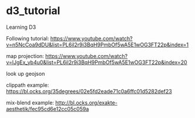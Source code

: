 # d3_tutorial
Learning D3

Following tutorial: https://www.youtube.com/watch?v=n5NcCoa9dDU&list=PL6il2r9i3BqH9PmbOf5wA5E1wOG3FT22p&index=1

map projection: https://www.youtube.com/watch?v=lJgEx_yb4u0&list=PL6il2r9i3BqH9PmbOf5wA5E1wOG3FT22p&index=20

look up geojson

clippath example: https://bl.ocks.org/35degrees/02e5fd2eade71c0a6ffc01d5282def23

mix-blend example: http://bl.ocks.org/exakte-aesthetik/fec95cd6e12cc05c059a
